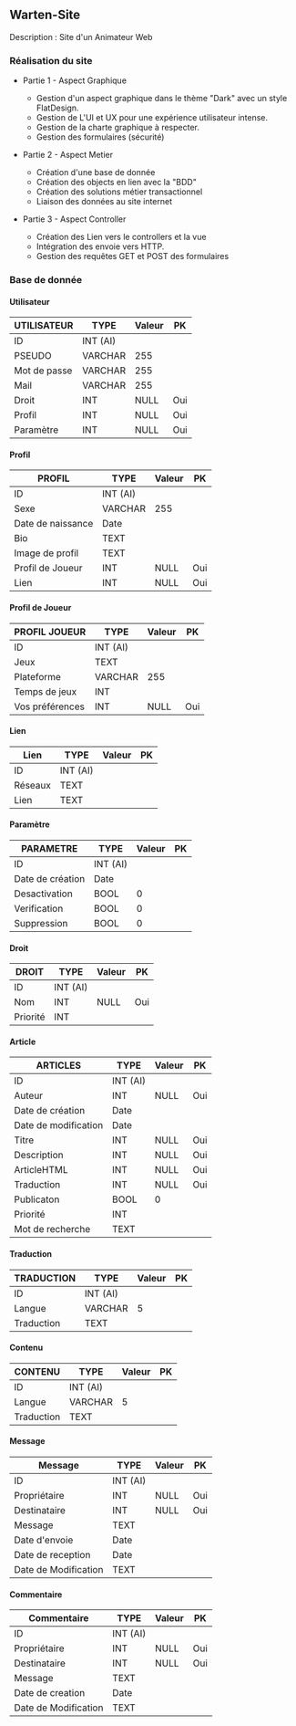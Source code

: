 ## Warten-Site
Description : Site d'un Animateur Web

### Réalisation du site

* Partie 1 - Aspect Graphique

 	- Gestion d'un aspect graphique dans le thème "Dark" avec un style FlatDesign.
 	- Gestion de L'UI et UX pour une expérience utilisateur intense.
 	- Gestion de la charte graphique à respecter.
 	- Gestion des formulaires (sécurité)

* Partie 2 - Aspect Metier

 	- Création d'une base de donnée
 	- Création des objects en lien avec la "BDD" 
 	- Création des solutions métier transactionnel
 	- Liaison des données au site internet

* Partie 3 - Aspect Controller

 	- Création des Lien vers le controllers et la vue
 	- Intégration des envoie vers HTTP.
 	- Gestion des requêtes GET et POST des formulaires

### Base de donnée


#### Utilisateur
| UTILISATEUR   |	TYPE		  |		Valeur     |	PK     |
| ------------- | -------------   | ---------      | --------- |
| ID	        |     INT (AI)	  |  	           |		   |
| PSEUDO        |     VARCHAR 	  |     255 	   |		   |
| Mot de passe  |     VARCHAR     |     255 	   |		   |
| Mail	        |     VARCHAR 	  |     255		   |		   |
| Droit		    |     INT	      |     NULL	   |	Oui	   |
| Profil 		|     INT	      |     NULL	   |	Oui	   |
| Paramètre		|     INT	      |     NULL	   |	Oui	   |



#### Profil
| PROFIL	    	|	TYPE		  |		Valeur     |	PK     |
| ------------- 	| -------------   | ---------      | --------- |
| ID	       		|     INT (AI)	  |  	           |		   |
| Sexe	        	|     VARCHAR  	  |    	255    	   |		   |
| Date de naissance |     Date   	  |         	   |		   |
| Bio	        	|     TEXT   	  |         	   |		   |
| Image de profil   |     TEXT   	  |     		   |		   |
| Profil de Joueur	|     INT	      |     NULL	   |	Oui	   |
| Lien				|     INT	      |     NULL	   |	Oui	   |

#### Profil de Joueur
| PROFIL JOUEUR    	|	TYPE		  |		Valeur     |	PK     |
| ------------- 	| -------------   | ---------      | --------- |
| ID	       		|     INT (AI)	  |  	           |		   |
| Jeux				|     TEXT   	  |         	   |		   |
| Plateforme	    |     VARCHAR  	  |     255  	   |		   |
| Temps de jeux     |     INT   	  |     		   |		   |
| Vos préférences  	|     INT	      |     NULL	   |	Oui	   |

#### Lien

| Lien  	    	|	TYPE		  |		Valeur     |	PK     |
| ------------- 	| -------------   | ---------      | --------- |
| ID	       		|     INT (AI)	  |  	           |		   |
| Réseaux        	|     TEXT  	  |    	    	   |		   |
| Lien           	|     TEXT  	  |    	    	   |		   |

#### Paramètre
| PARAMETRE	    	|	TYPE		  |		Valeur     |	PK     |
| ------------- 	| -------------   | ---------      | --------- |
| ID	       		|     INT (AI)	  |  	           |		   |
| Date de création  |     Date		  |         	   |		   |
| Desactivation    	|     BOOL   	  |       0  	   |		   |
| Verification	    |     BOOL   	  |       0		   |		   |
| Suppression    	|     BOOL	      |       0 	   |		   |

#### Droit
| DROIT         |	TYPE		  |		Valeur     |	PK     |
| ------------- | -------------   | ---------      | --------- |
| ID	        |    INT (AI)	  |  	           |		   |
| Nom           |	   INT	      |     NULL	   |	Oui	   |
| Priorité      |      INT  	  |     		   |		   |

#### Article
| ARTICLES	    			|	TYPE		  |		Valeur     |	PK     |
| ------------- 			| -------------   | ---------      | --------- |
| ID	        			|    INT (AI)	  |  	           |		   |
| Auteur	      			|      	INT	      |     NULL	   |	Oui	   |
| Date de création  		|     	Date	  |     	 	   |		   |
| Date de modification  	|     	Date	  |     	 	   |		   |
| Titre		    			|		INT	      |     NULL	   |	Oui	   |
| Description		 		|		INT	      |     NULL	   |	Oui	   |
| ArticleHTML    			|		INT	      |     NULL	   |	Oui	   |
| Traduction    			|     	INT	      |     NULL	   |	Oui	   |
| Publicaton    			|      	BOOL      |      0		   |		   |
| Priorité		    		|      	INT       |     		   |		   |
| Mot de recherche			|		TEXT 	  |				   |		   |


#### Traduction
| TRADUCTION    |	TYPE		  |		Valeur     |	PK     |
| ------------- | -------------   | ---------      | --------- |
| ID	        |    INT (AI)	  |  	           |		   |
| Langue        |     VARCHAR 	  |      5	 	   |		   |
| Traduction    |      TEXT  	  |     		   |		   |

#### Contenu
| CONTENU	    |	TYPE		  |		Valeur     |	PK     |
| ------------- | -------------   | ---------      | --------- |
| ID	        |    INT (AI)	  |  	           |		   |
| Langue        |     VARCHAR 	  |      5	 	   |		   |
| Traduction    |      TEXT  	  |     		   |		   |

#### Message
| Message   					|	TYPE		  |		Valeur     |	PK     |
| ------------- 				| -------------   | ---------      | --------- |
| ID	        				|     INT (AI)	  |  	           |		   |
| Propriétaire  				|     INT	      |     NULL	   |	Oui	   |
| Destinataire  				|     INT	      |     NULL	   |	Oui	   |
| Message   			    	|     TEXT  	  |         	   |		   |
| Date d'envoie 				|     Date        |          	   |		   |
| Date de reception 			|     Date        |          	   |		   |
| Date de Modification   		|      TEXT  	  |     		   |		   |	

#### Commentaire
| Commentaire   				|	TYPE		  |		Valeur     |	PK     |
| ------------- 				| -------------   | ---------      | --------- |
| ID	        				|     INT (AI)	  |  	           |		   |
| Propriétaire  				|     INT	      |     NULL	   |	Oui	   |
| Destinataire  				|     INT	      |     NULL	   |	Oui	   |
| Message   			    	|     TEXT  	  |         	   |		   |
| Date de creation 				|     Date        |          	   |		   |
| Date de Modification   		|      TEXT  	  |     		   |		   |	
